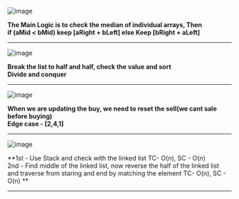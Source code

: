 ![image](https://user-images.githubusercontent.com/97670140/225808612-b7f19d7f-17ed-4571-b744-c5285212fd66.png)

**The Main Logic is to check the median of individual arrays, Then <br>
if (aMid < bMid) keep [aRight + bLeft]
else Keep [bRight + aLeft]**
___

![image](https://user-images.githubusercontent.com/97670140/226080517-ebf70e10-7d77-45c3-9fe4-8b72e39db804.png)

**Break the list to half and half, check the value and sort <br>
Divide and conquer**
___

![image](https://user-images.githubusercontent.com/97670140/227411199-5a172d89-891a-49da-9d2d-307bf03d9e22.png)

**When we are updating the buy, we need to reset the sell(we cant sale before buying) <br>
Edge case - [2,4,1]** 

___

![image](https://user-images.githubusercontent.com/97670140/227421820-0a5c76c1-3185-442b-94dc-4a08607109a7.png)

**1st - Use Stack and check with the linked list  TC- O(n), SC - O(n) <br>
2nd - Find middle of the linked list, now reverse the half of the linked list and traverse from staring and end by matching the element  TC- O(n), SC - O(n) **

___

